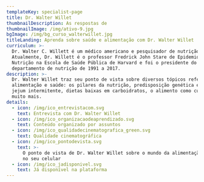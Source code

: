 ```yaml
---
templateKey: specialist-page
title: Dr. Walter Willet
thumbnailDescription: As respostas de
thumbnailImage: /img/ativo-9.jpg
bgImage: /img/bg_curso_walterwillet.jpg
titleLanding: Aprenda sobre saúde e alimentação com Dr. Walter Willet
curriculum: >-
  Dr. Walter C. Willett é um médico americano e pesquisador de nutrição.
  Atualmente, Dr. Willett é o professor Fredrick John Stare de Epidemiologia e
  Nutrição na Escola de Saúde Pública de Harvard e foi o presidente do
  departamento de nutrição de 1991 a 2017.
description: >-
  Dr. Walter Willet traz seu ponto de vista sobre diversos tópicos referentes à
  alimentação e saúde: os pilares da nutrição, predisposição genética e doenças,
  jejum intermitente, dietas baixas em carboidratos, o alimento como cura, e
  muito mais.
details:
  - icon: /img/ico_entrevistacom.svg
    text: Entrevista com Dr. Walter Willet
  - icon: /img/ico_organizacaodeaprendizado.svg
    text: Conteúdo organizado por assuntos
  - icon: /img/ico_qualidadecinematografica_green.svg
    text: Qualidade cinematográfica
  - icon: /img/ico_pontodevista.svg
    text: >-
      O ponto de vista de Dr. Walter Willet sobre o mundo da alimentação direto
      no seu celular
  - icon: /img/ico_jadisponivel.svg
    text: Já disponível na plataforma
---
```


